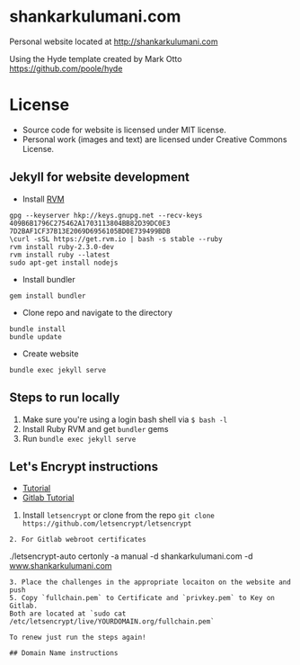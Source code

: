 # shankarkulumani.com
Personal website located at http://shankarkulumani.com

Using the Hyde template created by Mark Otto https://github.com/poole/hyde

# License

- Source code for website is licensed under MIT license.
- Personal work (images and text) are licensed under Creative Commons License.

## Jekyll for website development

* Install [RVM](https://rvm.io/)
~~~
gpg --keyserver hkp://keys.gnupg.net --recv-keys 409B6B1796C275462A1703113804BB82D39DC0E3 7D2BAF1CF37B13E2069D6956105BD0E739499BDB
\curl -sSL https://get.rvm.io | bash -s stable --ruby
rvm install ruby-2.3.0-dev
rvm install ruby --latest
sudo apt-get install nodejs
~~~
* Install bundler
~~~
gem install bundler 
~~~
* Clone repo and navigate to the directory
~~~
bundle install
bundle update
~~~
* Create website
~~~
bundle exec jekyll serve
~~~

## Steps to run locally

1. Make sure you're using a login bash shell via `$ bash -l`
2. Install Ruby RVM and get `bundler` gems
3. Run `bundle exec jekyll serve`

## Let's Encrypt instructions

* [Tutorial](https://michaelgoerz.net/notes/accessing-a-jupyter-notebook-server-through-reverse-port-forwarding.html)
* [Gitlab Tutorial](https://about.gitlab.com/2016/04/11/tutorial-securing-your-gitlab-pages-with-tls-and-letsencrypt/)
1. Install `letsencrypt` or clone from the repo `git clone https://github.com/letsencrypt/letsencrypt` 
~~~
2. For Gitlab webroot certificates
~~~
./letsencrypt-auto certonly -a manual -d shankarkulumani.com -d www.shankarkulumani.com
~~~
3. Place the challenges in the appropriate locaiton on the website and push
5. Copy `fullchain.pem` to Certificate and `privkey.pem` to Key on Gitlab.
Both are located at `sudo cat /etc/letsencrypt/live/YOURDOMAIN.org/fullchain.pem`

To renew just run the steps again!

## Domain Name instructions
